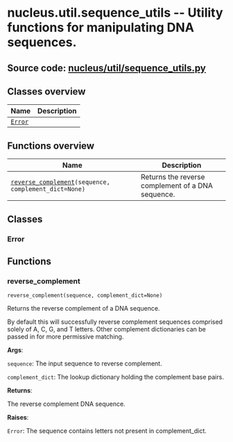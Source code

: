 # nucleus.util.sequence_utils -- Utility functions for manipulating DNA sequences.
**Source code:** [nucleus/util/sequence_utils.py](https://github.com/google/nucleus/tree/master/nucleus/util/sequence_utils.py)
---


## Classes overview
Name | Description
-----|------------
[`Error`](#error) | 

## Functions overview
Name | Description
-----|------------
[`reverse_complement`](#reverse_complement)`(sequence, complement_dict=None)` | Returns the reverse complement of a DNA sequence.

## Classes
### Error


## Functions
### reverse_complement
`reverse_complement(sequence, complement_dict=None)`

Returns the reverse complement of a DNA sequence.

By default this will successfully reverse complement sequences comprised
solely of A, C, G, and T letters. Other complement dictionaries can be
passed in for more permissive matching.

**Args**:

`sequence`: The input sequence to reverse complement.

`complement_dict`: The lookup dictionary holding the complement base pairs.


**Returns**:

  The reverse complement DNA sequence.

**Raises**:

`Error`: The sequence contains letters not present in complement_dict.


